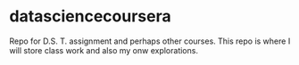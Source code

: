 datasciencecoursera
===================

Repo for D.S. T. assignment and perhaps other courses.
This repo is where I will store class work and also 
my onw explorations.
